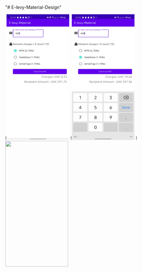 "# E-levy-Material-Design" 



!<img src="/images/Screenshot_20220123-212200_E-levy-Material.jpg" width="200" height="400">
!<img src="/images/Screenshot_20220123-212211_E-levy-Material.jpg" width="200" height="400">
!<img src="/images/Screenshot_20220123-212224_E-levy-Material.jpgjpg" width="200" height="400">